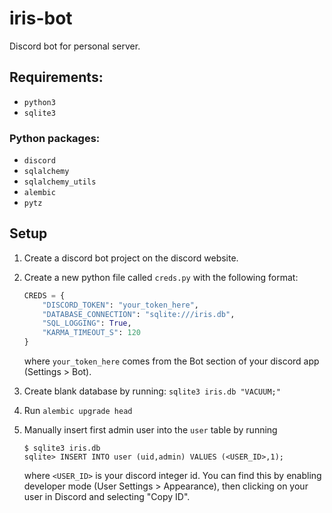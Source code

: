 # iris-bot

Discord bot for personal server.

## Requirements:

* `python3`
* `sqlite3`

### Python packages:

* `discord`
* `sqlalchemy`
* `sqlalchemy_utils`
* `alembic`
* `pytz`

## Setup

1) Create a discord bot project on the discord website.
2) Create a new python file called `creds.py` with the following format:

    ```python
    CREDS = {
        "DISCORD_TOKEN": "your_token_here",
        "DATABASE_CONNECTION": "sqlite:///iris.db",
        "SQL_LOGGING": True,
        "KARMA_TIMEOUT_S": 120
    }
    ```

    where `your_token_here` comes from the Bot section of your discord app (Settings > Bot).

3) Create blank database by running: `sqlite3 iris.db "VACUUM;"`
4) Run `alembic upgrade head`
5) Manually insert first admin user into the `user` table by running

    ```
    $ sqlite3 iris.db
    sqlite> INSERT INTO user (uid,admin) VALUES (<USER_ID>,1);
    ```

    where `<USER_ID>` is your discord integer id. You can find this by
    enabling developer mode (User Settings > Appearance), then clicking on your
    user in Discord and selecting "Copy ID".
